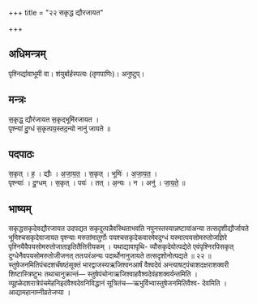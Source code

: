 +++
title = "२२ सकृद्ध द्यौरजायत"

+++
## अधिमन्त्रम्
पृश्निर्द्यावाभूमी वा। शंयुर्बार्हस्पत्यः (तृणपाणिः)। अनुष्टुप्।

## मन्त्रः
स॒कृद्ध॒ द्यौर॑जायत स॒कृद्भूमि॑रजायत ।  
पृश्न्या॑ दु॒ग्धं स॒कृत्पय॒स्तद॒न्यो नानु॑ जायते ॥

## पदपाठः
स॒कृत् । ह॒ । द्यौः । अ॒जा॒य॒त॒ । स॒कृत् । भूमिः॑ । अ॒जा॒य॒त॒ ।  
पृश्न्याः॑ । दु॒ग्धम् । स॒कृत् । पयः॑ । तत् । अ॒न्यः । न । अनु॑ । जा॒य॒ते॒ ॥

## भाष्यम्
सकृद्धसकृदेवद्यौरजायत उदपद्यत सकृदुत्पन्नैवस्थिताभवति नपुनस्तस्यान्नष्टायांअन्या तत्सदृशीद्यौर्जायते भूमिश्चसकृदेवाजायत पृश्न्याः मरुतांमातुर्गोः पयश्चसकृदेकवारमेवदुग्धं यस्मात्पयसोमरुतोजज्ञिरे पृश्नियैवैपयसोमरुतोजाताइतितैत्तिरीयकम् । यथाद्यावापृथि- व्यौसकृदेवोत्पद्येते एवंपृश्निरपिसकृत् दुग्धेनैवपयसोमरुतोजीजनत् ततःपरंअन्यः पदार्थोनानुजायते तत्सदृशोनोत्पद्यते ॥ २२ ॥स्तुषेजनमितिपंचदशर्चंषष्ठंसूक्तं भारद्वाजस्यऋजिश्वनआर्षं वैश्वदेवं अन्त्याषट्पंचाशदक्षराशक्वरी शिष्टास्त्रिष्टुभः तथाचानुक्रान्तं— स्तुषेपंचोनाऋजिश्वाहवैश्वदेवंहशक्वर्यन्तमिति । व्यूह्ळेदशरात्रेपंचमेहनिइदंवैश्वदेवनिविद्धानं सूत्रितंच—ऋभुर्विभ्वास्तुषेजनमितिवैश्व- देवमिति । आद्यामहानाम्नीव्रतेजप्या ।